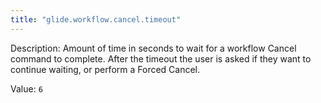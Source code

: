 ```yaml
---
title: "glide.workflow.cancel.timeout"
---
```


Description: Amount of time in seconds to wait for a workflow Cancel command to complete. After the timeout the user is asked if they want to continue waiting, or perform a Forced Cancel.

Value: `6`